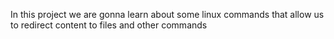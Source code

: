 In this project we are gonna learn about some linux commands that allow us to redirect content to files and other commands
